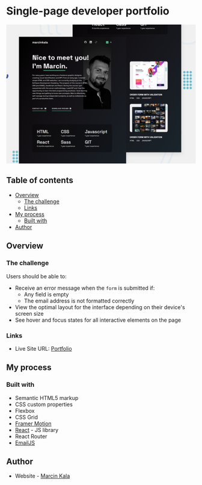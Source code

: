 # Single-page developer portfolio

![](https://github.com/kalamarcin/portfolio_react/blob/master/src/assets/images/project1.png?raw=true)

## Table of contents

- [Overview](#overview)
  - [The challenge](#the-challenge)
  - [Links](#links)
- [My process](#my-process)
  - [Built with](#built-with)
- [Author](#author)

## Overview

### The challenge

Users should be able to:

- Receive an error message when the `form` is submitted if:
  - Any field is empty
  - The email address is not formatted correctly
- View the optimal layout for the interface depending on their device's screen size
- See hover and focus states for all interactive elements on the page

### Links

- Live Site URL: [Portfolio](https://portfolio-mk-react.netlify.app/)

## My process

### Built with

- Semantic HTML5 markup
- CSS custom properties
- Flexbox
- CSS Grid
- [Framer Motion](https://www.framer.com/docs/animation/?utm_source=google&utm_medium=adwords&utm_campaign=TW-WW-All-GS-UA-Traffic-20190326-Brand.Bmm_)
- [React](https://reactjs.org/) - JS library
- React Router
- [EmailJS](https://www.emailjs.com/)

## Author

- Website - [Marcin Kala](https://www.your-site.com)